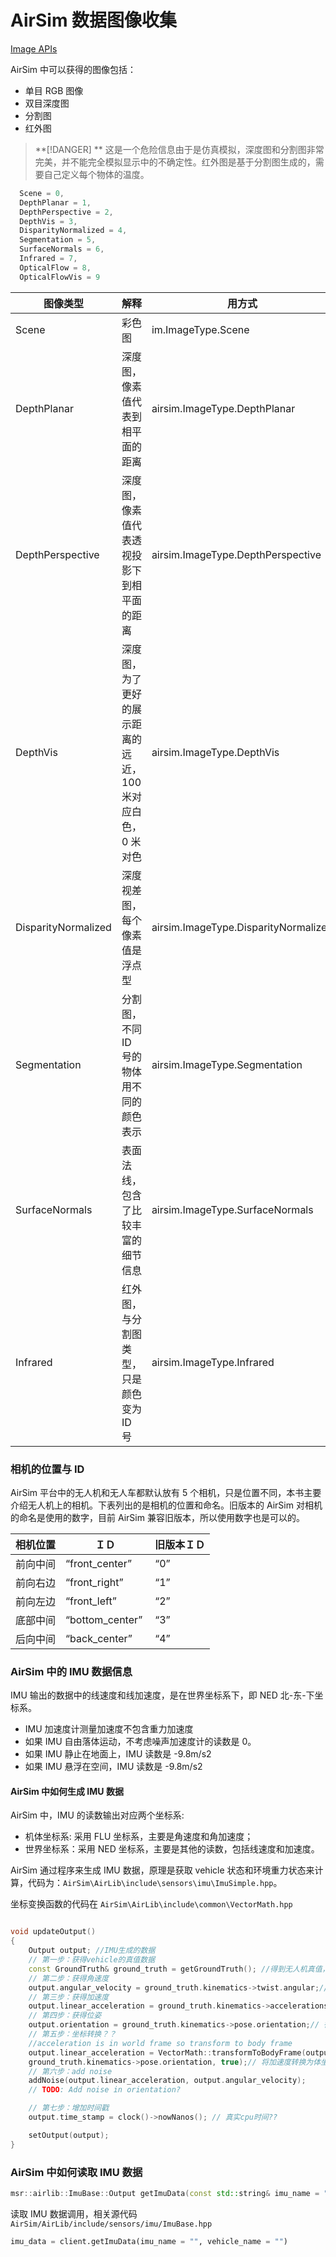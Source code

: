 # AirSim 数据图像收集

[Image APIs](https://microsoft.github.io/AirSim/image_apis/)

AirSim 中可以获得的图像包括：

- 单目 RGB 图像
- 双目深度图
- 分割图
- 红外图

> **[!DANGER] **
> 这是一个危险信息由于是仿真模拟，深度图和分割图非常完美，并不能完全模拟显示中的不确定性。红外图是基于分割图生成的，需要自己定义每个物体的温度。

```cpp
  Scene = 0,
  DepthPlanar = 1,
  DepthPerspective = 2,
  DepthVis = 3,
  DisparityNormalized = 4,
  Segmentation = 5,
  SurfaceNormals = 6,
  Infrared = 7,
  OpticalFlow = 8,
  OpticalFlowVis = 9
```

| 图像类型            | 解释                                                       | 用方式                               |
| ------------------- | ---------------------------------------------------------- | ------------------------------------ |
| Scene               | 彩色图                                                     | im.ImageType.Scene                   |
| DepthPlanar         | 深度图，像素值代表到相平面的距离                           | airsim.ImageType.DepthPlanar         |
| DepthPerspective    | 深度图，像素值代表透视投影下到相平面的距离                 | airsim.ImageType.DepthPerspective    |
| DepthVis            | 深度图，为了更好的展示距离的远近，100 米对应白色，0 米对色 | airsim.ImageType.DepthVis            |
| DisparityNormalized | 深度视差图，每个像素值是浮点型                             | airsim.ImageType.DisparityNormalized |
| Segmentation        | 分割图，不同 ID 号的物体用不同的颜色表示                   | airsim.ImageType.Segmentation        |
| SurfaceNormals      | 表面法线，包含了比较丰富的细节信息                         | airsim.ImageType.SurfaceNormals      |
| Infrared            | 红外图，与分割图类型，只是颜色变为 ID 号                   | airsim.ImageType.Infrared            |

### 相机的位置与 ID

AirSim 平台中的无人机和无人车都默认放有 5 个相机，只是位置不同，本书主要介绍无人机上的相机。下表列出的是相机的位置和命名。旧版本的 AirSim 对相机的命名是使用的数字，目前 AirSim 兼容旧版本，所以使用数字也是可以的。

| 相机位置 | ＩＤ              | 旧版本ＩＤ |
| -------- | ----------------- | ---------- |
| 前向中间 | “front_center”    | “0”        |
| 前向右边 | “front_right” 　  | “1”        |
| 前向左边 | “front_left” 　　 | “2”        |
| 底部中间 | “bottom_center”   | “3”        |
| 后向中间 | “back_center” 　  | “4”        |

### AirSim 中的 IMU 数据信息

IMU 输出的数据中的线速度和线加速度，是在世界坐标系下，即 NED 北-东-下坐标系。

- IMU 加速度计测量加速度不包含重力加速度
- 如果 IMU 自由落体运动，不考虑噪声加速度计的读数是 0。
- 如果 IMU 静止在地面上，IMU 读数是 -9.8m/s2
- 如果 IMU 悬浮在空间，IMU 读数是 -9.8m/s2

#### AirSim 中如何生成 IMU 数据

AirSim 中，IMU 的读数输出对应两个坐标系:

- 机体坐标系: 采用 FLU 坐标系，主要是角速度和角加速度；
- 世界坐标系：采用 NED 坐标系，主要是其他的读数，包括线速度和加速度。

AirSim 通过程序来生成 IMU 数据，原理是获取 vehicle 状态和环境重力状态来计算，代码为：`AirSim\AirLib\include\sensors\imu\ImuSimple.hpp`。

坐标变换函数的代码在 `AirSim\AirLib\include\common\VectorMath.hpp`

```cpp

void updateOutput()
{
    Output output; //IMU生成的数据
    // 第一步：获得vehicle的真值数据
    const GroundTruth& ground_truth = getGroundTruth(); //得到无人机真值，包括*.kinematics动力学数据
    // 第二步：获得角速度
    output.angular_velocity = ground_truth.kinematics->twist.angular;//将无人机的角速度赋值给output.angular_velocity，FLU坐标系下
    // 第三步：获得加速度
    output.linear_acceleration = ground_truth.kinematics->accelerations.linear - ground_truth.environment->getState().gravity;//生成IMU加速度数据(世界坐标系NED)，IMU加速度不含重力加速度
    // 第四步：获得位姿
    output.orientation = ground_truth.kinematics->pose.orientation;// 得到无人机在世界系下的姿态
    // 第五步：坐标转换？？
    //acceleration is in world frame so transform to body frame
    output.linear_acceleration = VectorMath::transformToBodyFrame(output.linear_acceleration,
    ground_truth.kinematics->pose.orientation, true);// 将加速度转换为体坐标系下，这里使用表明Rwb后直接作为IMU数据，而没有Rbi，表明imu系与body系为同一系
    // 第六步：add noise
    addNoise(output.linear_acceleration, output.angular_velocity);
    // TODO: Add noise in orientation?

    // 第七步：增加时间戳
    output.time_stamp = clock()->nowNanos(); // 真实cpu时间??

    setOutput(output);
}
```

### AirSim 中如何读取 IMU 数据

```cpp
msr::airlib::ImuBase::Output getImuData(const std::string& imu_name = "", const std::string& vehicle_name = "");
```

读取 IMU 数据调用，相关源代码 `AirSim/AirLib/include/sensors/imu/ImuBase.hpp`

```py
imu_data = client.getImuData(imu_name = "", vehicle_name = "")
```
